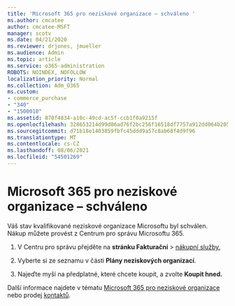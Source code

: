 ```yaml
---
title: 'Microsoft 365 pro neziskové organizace – schváleno '
ms.author: cmcatee
author: cmcatee-MSFT
manager: scotv
ms.date: 04/21/2020
ms.reviewer: drjones, jmueller
ms.audience: Admin
ms.topic: article
ms.service: o365-administration
ROBOTS: NOINDEX, NOFOLLOW
localization_priority: Normal
ms.collection: Adm_O365
ms.custom:
- commerce_purchase
- "340"
- "1500010"
ms.assetid: 870f4834-a10c-49cd-ac5f-ccb1f0a9215f
ms.openlocfilehash: 328653214d99d06ad76f2bc256f16518df7757a912dd064b20501af03813ebb3
ms.sourcegitcommit: d71b18e1403859fbfc45ddd9a57c8ab68f4d9f96
ms.translationtype: MT
ms.contentlocale: cs-CZ
ms.lasthandoff: 08/06/2021
ms.locfileid: "54501269"
---
```

# <a name="microsoft-365-for-nonprofits---approved"></a>Microsoft 365 pro neziskové organizace – schváleno

Váš stav kvalifikované neziskové organizace Microsoftu byl schválen. Nákup můžete provést z Centrum pro správu Microsoftu 365.

1. V Centru pro správu přejděte na **stránku Fakturační** \> [nákupní služby.](https://go.microsoft.com/fwlink/p/?linkid=868433)

2. Vyberte si ze seznamu v části **Plány neziskových organizací**.

3. Najeďte myší na předplatné, které chcete koupit, a zvolte **Koupit hned.**

Další informace najdete v tématu [Microsoft 365 pro neziskové organizace](https://www.microsoft.com/nonprofits/microsoft-365) nebo prodej [kontaktů](https://www.microsoft.com/nonprofits/contact-us).
